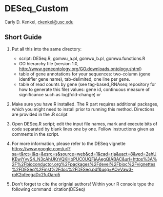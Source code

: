 # DESeq_Custom

Carly D. Kenkel, 
ckenkel@usc.edu

Short Guide 
-----------

1. Put all this into the same directory:
	- script: DESeq.R, gomwu_a.pl, gomwu_b.pl, gomwu.functions.R
	- GO hierarchy file 
		(version 1.0, http://www.geneontology.org/GO.downloads.ontology.shtml)
	- table of gene annotations for your sequences: two-column (gene identifier <tab> gene name), 
		tab-delimited, one line per gene. 
	- table of read counts by gene (see tag-based_RNAseq repository for how to generate this file) 
		values: gene id, continuous measure of significance such as log(fold-change) or

2. Make sure you have R installed. The R part requires additional packages, which 
you might need to install prior to running this method. Directions are provided in the .R script

3. Open DESeq.R script; edit the input file names, mark and execute bits of code
separated by blank lines one by one. Follow instructions given as comments in the script.

4. For more information, please refer to the DESeq vignette https://www.google.com/url?sa=t&rct=j&q=&esrc=s&source=web&cd=1&cad=rja&uact=8&ved=2ahUKEwjYvvS4_N3cAhUKrVQKHbPUC0UQFjAAegQIABAC&url=https%3A%2F%2Fbioconductor.org%2Fpackages%2Fdevel%2Fbioc%2Fvignettes%2FDESeq%2Finst%2Fdoc%2FDESeq.pdf&usg=AOvVaw3-roK2pfeegaDc2fuOarq5

5. Don't forget to cite the orignial authors! Within your R console type the following command: 
    citation(DESeq)
   
